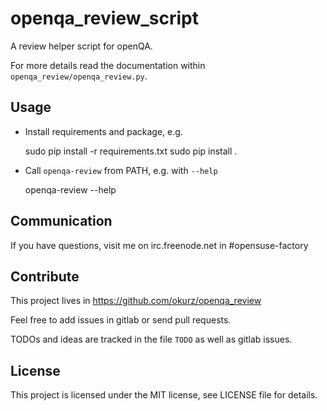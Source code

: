 # openqa_review_script

A review helper script for openQA.

For more details read the documentation within `openqa_review/openqa_review.py`.

## Usage

* Install requirements and package, e.g.

    sudo pip install -r requirements.txt
    sudo pip install .

* Call `openqa-review` from PATH, e.g. with `--help`

    openqa-review --help


## Communication

If you have questions, visit me on irc.freenode.net in #opensuse-factory


## Contribute

This project lives in https://github.com/okurz/openqa_review

Feel free to add issues in gitlab or send pull requests.

TODOs and ideas are tracked in the file `TODO` as well as gitlab issues.


## License

This project is licensed under the MIT license, see LICENSE file for details.
